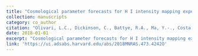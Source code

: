 ```yaml
---
title: "Cosmological parameter forecasts for H I intensity mapping experiments using the angular power spectrum"
collection: manuscripts
category: co_author
citation: "Olivari, L.C., Dickinson, C., Battye, R.A., Ma, Y.-., Costa, A.A., Remazeilles, M., & Harper, S. (2018). <i>textbackslash mnras</i> 473(3),  4242-4256. https://doi.org/10.1093/mnras/stx2621"
date: 2018-01-01
excerpt: "Cosmological parameter forecasts for H I intensity mapping experiments using the angular power spectrum"
link: 'https://ui.adsabs.harvard.edu/abs/2018MNRAS.473.4242O'
---
```

